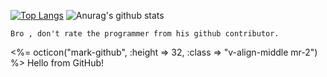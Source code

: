 [![Top Langs](https://github-readme-stats.vercel.app/api/top-langs/?username=Rdx11&bg_color=30,43e97b,904e95&title_color=fff&text_color=fff)](https://github.com/anuraghazra/github-readme-stats)
![Anurag's github stats](https://github-readme-stats.vercel.app/api?username=Rdx11&bg_color=30,43e97b,904e95&title_color=fff&text_color=fff)

```
Bro , don't rate the programmer from his github contributor.
```
<span class="anim-fade-in"><%= octicon("mark-github", :height => 32, :class => "v-align-middle mr-2") %> Hello from GitHub!</span>
